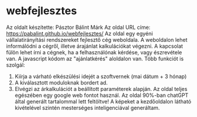 # webfejlesztes
Az oldalt készítette: Pásztor Bálint Márk
Az oldal URL címe: https://pabalint.github.io/webfejlesztes/
Az oldal egy egyéni vállalatirányítási rendszereket fejlesztő cég weboldala. 
A weboldalon lehet informálódni a cégről, illetve árajánlat kalkulációkat végezni. 
A kapcsolat fülön lehet írni a cégnek, ha a felhasználónak kérdése, vagy észrevétele van.
A javascript kódom az "ajánlatkérés" aloldalon van. Több funkciót is szolgál:
1. Kiírja a várható elkészülési idejét a szoftvernek (mai dátum + 3 hónap)
2. A kiválasztott moduloknak bordert ad.
3. Elvégzi az árkalkulációt a beállított paraméterek alapján.
Az oldal teljes egészében egy google web fontot használ.
Az oldal 90%-ban chatGPT által generált tartalommal lett feltöltve!
A képeket a kezdőoldalon látható kivételével szintén mesterséges inteligenciával generáltam.
